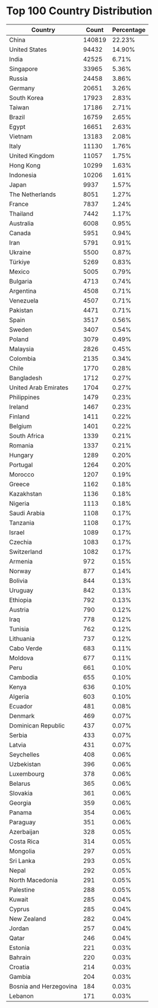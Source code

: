 # Top 100 Country Distribution
| Country | Count | Percentage |
|----|----|----|
| China | 140819 | 22.23% |
| United States | 94432 | 14.90% |
| India | 42525 | 6.71% |
| Singapore | 33965 | 5.36% |
| Russia | 24458 | 3.86% |
| Germany | 20651 | 3.26% |
| South Korea | 17923 | 2.83% |
| Taiwan | 17186 | 2.71% |
| Brazil | 16759 | 2.65% |
| Egypt | 16651 | 2.63% |
| Vietnam | 13183 | 2.08% |
| Italy | 11130 | 1.76% |
| United Kingdom | 11057 | 1.75% |
| Hong Kong | 10299 | 1.63% |
| Indonesia | 10206 | 1.61% |
| Japan | 9937 | 1.57% |
| The Netherlands | 8051 | 1.27% |
| France | 7837 | 1.24% |
| Thailand | 7442 | 1.17% |
| Australia | 6008 | 0.95% |
| Canada | 5951 | 0.94% |
| Iran | 5791 | 0.91% |
| Ukraine | 5500 | 0.87% |
| Türkiye | 5269 | 0.83% |
| Mexico | 5005 | 0.79% |
| Bulgaria | 4713 | 0.74% |
| Argentina | 4508 | 0.71% |
| Venezuela | 4507 | 0.71% |
| Pakistan | 4471 | 0.71% |
| Spain | 3517 | 0.56% |
| Sweden | 3407 | 0.54% |
| Poland | 3079 | 0.49% |
| Malaysia | 2826 | 0.45% |
| Colombia | 2135 | 0.34% |
| Chile | 1770 | 0.28% |
| Bangladesh | 1712 | 0.27% |
| United Arab Emirates | 1704 | 0.27% |
| Philippines | 1479 | 0.23% |
| Ireland | 1467 | 0.23% |
| Finland | 1411 | 0.22% |
| Belgium | 1401 | 0.22% |
| South Africa | 1339 | 0.21% |
| Romania | 1337 | 0.21% |
| Hungary | 1289 | 0.20% |
| Portugal | 1264 | 0.20% |
| Morocco | 1207 | 0.19% |
| Greece | 1162 | 0.18% |
| Kazakhstan | 1136 | 0.18% |
| Nigeria | 1113 | 0.18% |
| Saudi Arabia | 1108 | 0.17% |
| Tanzania | 1108 | 0.17% |
| Israel | 1089 | 0.17% |
| Czechia | 1083 | 0.17% |
| Switzerland | 1082 | 0.17% |
| Armenia | 972 | 0.15% |
| Norway | 877 | 0.14% |
| Bolivia | 844 | 0.13% |
| Uruguay | 842 | 0.13% |
| Ethiopia | 792 | 0.13% |
| Austria | 790 | 0.12% |
| Iraq | 778 | 0.12% |
| Tunisia | 762 | 0.12% |
| Lithuania | 737 | 0.12% |
| Cabo Verde | 683 | 0.11% |
| Moldova | 677 | 0.11% |
| Peru | 661 | 0.10% |
| Cambodia | 655 | 0.10% |
| Kenya | 636 | 0.10% |
| Algeria | 603 | 0.10% |
| Ecuador | 481 | 0.08% |
| Denmark | 469 | 0.07% |
| Dominican Republic | 437 | 0.07% |
| Serbia | 433 | 0.07% |
| Latvia | 431 | 0.07% |
| Seychelles | 408 | 0.06% |
| Uzbekistan | 396 | 0.06% |
| Luxembourg | 378 | 0.06% |
| Belarus | 365 | 0.06% |
| Slovakia | 361 | 0.06% |
| Georgia | 359 | 0.06% |
| Panama | 354 | 0.06% |
| Paraguay | 351 | 0.06% |
| Azerbaijan | 328 | 0.05% |
| Costa Rica | 314 | 0.05% |
| Mongolia | 297 | 0.05% |
| Sri Lanka | 293 | 0.05% |
| Nepal | 292 | 0.05% |
| North Macedonia | 291 | 0.05% |
| Palestine | 288 | 0.05% |
| Kuwait | 285 | 0.04% |
| Cyprus | 285 | 0.04% |
| New Zealand | 282 | 0.04% |
| Jordan | 257 | 0.04% |
| Qatar | 246 | 0.04% |
| Estonia | 221 | 0.03% |
| Bahrain | 220 | 0.03% |
| Croatia | 214 | 0.03% |
| Gambia | 204 | 0.03% |
| Bosnia and Herzegovina | 184 | 0.03% |
| Lebanon | 171 | 0.03% |
